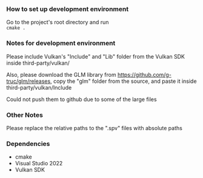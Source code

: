 ### How to set up development environment
Go to the project's root directory and run  
`cmake .`


### Notes for development environment

Please include Vulkan's "Include" and "Lib" folder from the Vulkan SDK inside third-party/vulkan/  

Also, please download the GLM library from https://github.com/g-truc/glm/releases, copy the "glm" folder from the source, and paste it inside third-party/vulkan/Include

Could not push them to github due to some of the large files  

### Other Notes

Please replace the relative paths to the ".spv" files with absolute paths

### Dependencies
* cmake
* Visual Studio 2022
* Vulkan SDK